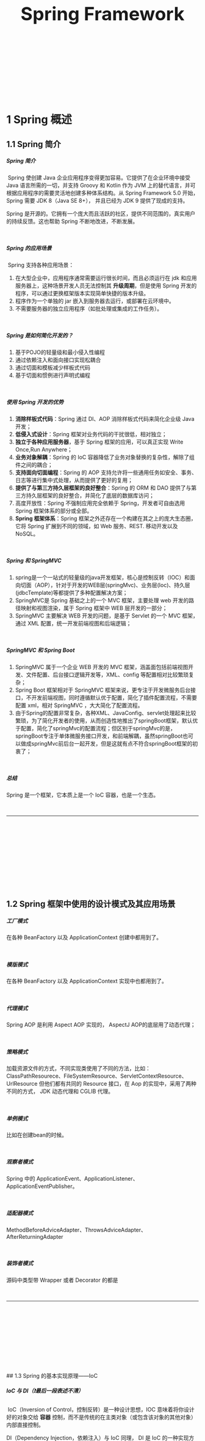 <div STYLE="page-break-after: always;">
	<br>
    <br>
    <br>
    <br>
    <br>
    <br>
    <br>
    <br>
    <br>
    <br>
	<center><h3><font size="20px">
        Spring Framework
    </font></h3></center>
	<br>
    <br>
    <br>
    <br>
    <br>
    <br>
    <br>
    <br>
    <br>
    <br>
</div>

# 1	Spring 概述

## 1.1	Spring 简介

##### Spring 简介

​	Spring 使创建 Java 企业应用程序变得更加容易。它提供了在企业环境中接受 Java 语言所需的一切，并支持 Groovy 和 Kotlin 作为 JVM 上的替代语言，并可根据应用程序的需要灵活地创建多种体系结构。从 Spring Framework 5.0 开始，Spring 需要 JDK 8（Java SE 8+）， 并且已经为 JDK 9 提供了现成的支持。

Spring 是开源的。它拥有一个庞大而且活跃的社区，提供不同范围的，真实用户的持续反馈。这也帮助 Spring 不断地改进，不断发展。

<br>

##### Spring 的应用场景

​	Spring 支持各种应用场景：

1. 在大型企业中，应用程序通常需要运行很长时间，而且必须运行在 jdk 和应用服务器上，这种场景开发人员无法控制其 **升级周期**，但是使用 Spring 开发的程序，可以通过更换框架版本实现简单快捷的版本升级。
2. 程序作为一个单独的 jar 嵌入到服务器去运行，或部署在云环境中。
3. 不需要服务器的独立应用程序（如批处理或集成的工作任务）。

<br>

##### Spring 是如何简化开发的？

1. 基于POJO的轻量级和最小侵入性编程
2. 通过依赖注入和面向接口实现松耦合
3. 通过切面和模板减少样板式代码
4. 基于切面和惯例进行声明式编程

<br>

##### 使用 Spring 开发的优势

1. **消除样板式代码**：Spring 通过 DI、AOP 消除样板式代码来简化企业级 Java 开发；
2. **低侵入式设计**：Spring 框架对业务代码的干扰很低，相对独立；
3. **独立于各种应用服务器**，基于 Spring 框架的应用，可以真正实现 Write Once,Run Anywhere；
4. **业务对象解耦**：Spring 的 IoC 容器降低了业务对象替换的复杂性，解除了组件之间的耦合；
5. **支持面向切面编程**：Spring 的 AOP 支持允许将一些通用任务如安全、事务、日志等进行集中式处理，从而提供了更好的复用；
6. **提供了与第三方持久层框架的良好整合**：Spring 的 ORM 和 DAO 提供了与第三方持久层框架的良好整合，并简化了底层的数据库访问；
7. 高度开放性：Spring 不强制应用完全依赖于 Spring，开发者可自由选用 Spring 框架体系的部分或全部。
8. **Spring 框架体系**：Spring 框架之外还存在一个构建在其之上的庞大生态圈，它将 Spring 扩展到不同的领域，如 Web 服务、REST. 移动开发以及 NoSQL。

<br>

##### Spring 和 SpringMVC

1. spring是一个一站式的轻量级的java开发框架，核心是控制反转（IOC）和面向切面（AOP），针对于开发的WEB层(springMvc)、业务层(Ioc)、持久层(jdbcTemplate)等都提供了多种配置解决方案；
2. SpringMVC是 Spring 基础之上的一个 MVC 框架，主要处理 web 开发的路径映射和视图渲染，属于 Spring 框架中 WEB 层开发的一部分；
3. SpringMVC 主要解决 WEB 开发的问题，是基于 Servlet  的一个 MVC 框架，通过 XML 配置，统一开发前端视图和后端逻辑；

<br>

#####   SpringMVC 和 Spring Boot

1. SpringMVC 属于一个企业 WEB 开发的 MVC 框架，涵盖面包括前端视图开发、文件配置、后台接口逻辑开发等，XML、config 等配置相对比较繁琐复杂；
2. Spring Boot 框架相对于 SpringMVC 框架来说，更专注于开发微服务后台接口，不开发前端视图，同时遵循默认优于配置，简化了插件配置流程，不需要配置 xml，相对 SpringMVC ，大大简化了配置流程。
3. 由于Spring的配置非常复杂，各种XML、JavaConfig、servlet处理起来比较繁琐，为了简化开发者的使用，从而创造性地推出了springBoot框架，默认优于配置，简化了springMvc的配置流程；但区别于springMvc的是，springBoot专注于单体微服务接口开发，和前端解耦，虽然springBoot也可以做成springMvc前后台一起开发，但是这就有点不符合springBoot框架的初衷了；

<br>

##### 总结

Spring 是一个框架，它本质上是一个 IoC 容器，也是一个生态。

<br>

---

<div STYLE="page-break-after: always;"><br>
    <br>
    <br>
    <br>
    <br>
    <br>
    <br>
    <br>
    <br>
    <br></div>

## 1.2	Spring 框架中使用的设计模式及其应用场景

##### 工厂模式

在各种 BeanFactory 以及 ApplicationContext 创建中都用到了。

<br>

##### 模版模式

在各种 BeanFactory 以及 ApplicationContext 实现中也都用到了。

<br>

##### 代理模式

Spring AOP 是利用 Aspect AOP 实现的， AspectJ AOP的底层用了动态代理；

<br>

##### 策略模式

加载资源文件的方式，不同实现类使用了不同的方法，比如：ClassPathResourece、FileSystemResource、ServletContextResource、 UrlResource 但他们都有共同的 Resource 接口，在 Aop 的实现中，采用了两种不同的方式， JDK 动态代理和 CGLIB 代理。

<br>

##### 单例模式

比如在创建bean的时候。

<br>

##### 观察者模式

Spring 中的 ApplicationEvent、ApplicationListener、ApplicationEventPublisher。

<br>

##### 适配器模式

MethodBeforeAdviceAdapter、ThrowsAdviceAdapter、AfterReturningAdapter

<br>

##### 装饰者模式

源码中类型带 Wrapper 或者 Decorator 的都是

<br>

---

<div STYLE="page-break-after: always;"><br>
    <br>
    <br>
    <br>
    <br>
    <br>
    <br>
    <br>
    <br>
    <br></div>
## 1.3	Spring 的基本实现原理——IoC

##### IoC 与 DI（❗最后一段表述不清）

​	IoC（Inversion of Control，控制反转）是一种设计思想，IOC 意味着将你设计好的对象交给 **容器** 控制，而不是传统的在主类对象（或包含该对象的其他对象）内部直接控制。

DI（Dependency Injection，依赖注入）与 IoC 同理， DI 是 IoC 的一种实现方式。

IoC 是一个通过 **依赖** 注入对象的过程。也就是说，它们所使用的对象，是通过 <u>构造函数参数</u>、<u>工厂方法的参数</u> 或者是 <u>从工厂方法的构造函数或返回值的对象实例设置的属性</u>，然后容器在创建 bean 时注入这些需要的依赖。这个过程相对普通创建对象的过程是 **反向** 的，因此称之为 **控制反转**。bean 本身通过直接构造类来控制依赖关系的实例化或位置，或提供诸如服务定位器模式之类的机制。

<br>

##### 传统对象创建方式与 IoC

在传统的程序设计中，我们直接在对象内部通过 new 进行对象创建，是程序主动去创建依赖对象，而 IoC 是由专门的容器来进行对象的创建，即 IoC 容器来控制对象的创建。

在传统的应用程序中，我们是在对象（程序）中主动控制去直接获取依赖对象，而控制反转是由容器创建及注入依赖对象，在这个过程中，由容器查找及注入依赖对象，对象（程序）只是被动的接受依赖对象。

1. **谁控制谁**：在之前的编码过程中，都是需要什么对象自己去创建什么对象，由程序员自己来控制对象，而有了 IoC 容器之后，就会变成由 IoC 容器来控制对象；
2. **控制什么**：在实现过程中所需要的对象及需要依赖的对象；
3. **什么是反转**：在没有 IoC 容器之前我们都是在对象中主动去创建依赖的对象，而有了 IoC 之后，依赖的对象直接由 IoC 容器创建后注入到对象中，由主动创建变成了被动接受，这就是反转
4. **哪些方面被反转**：依赖的对象。

<br>

##### Spring 中的 Bean 是什么

在 Spring 中，构成应用程序主干并由 Spring IoC 容器管理的对象 称为 beans。**bean 是一个由 Spring IoC 容器实例化、组装和管理的对象**。可以把 Bean 理解为类的代理。实际上，Bean 是通过 **反射** 和 **代理** 创建的。

<br>

##### IoC 容器的基本实现步骤

1. **创建容器对象**：先准备一个基本的容器对象，包含一些 map 结构的集合，用来方便后续过程中存储具体的对象；
2. **解析配置文件和注解**：进行配置文件的读取工作和注解的解析工作；
3. **创建 bean 的引用**：将需要创建的 bean 对象都封装成 BeanDefinition 对象存储在容器中；
4. **完成 bean 的实例化**：容器将封装好的 BeanDefinition 对象通过反射的方式进行实例化，完成对象的实例化工作；
5. **为 bean 的属性赋值**：进行对象的初始化操作，也就是给类中的对应属性值就行设置，也就是进行依赖注入，完成整个对象的创建，变成一个完整的 bean 对象，存储在容器的某个 map 结构中

<br>

---

<div STYLE="page-break-after: always;"><br>
    <br>
    <br>
    <br>
    <br>
    <br>
    <br>
    <br>
    <br>
    <br></div>

# 2	Spring IOC

## 2.1	BeanFactory 和 ApplicationContext 之间的相同点与不同点

##### BeanFactory 和 ApplicationContext 简介

Spring 提供了两种不同的 IoC 容器，一个是 BeanFactory，另外一个是 ApplicationContext。其中 ApplicationContext 是 BeanFactory 的子接口。

![](img\Spring FrameworkS\2.1\1.png)

<br>

##### 主要区别

###### ApplicationContext 提供了更完整的框架功能

BeanFactory 是 Spring 中最底层的接口，包含了各种 Bean 的定义，读取 bean 配置文档，管理 bean 的加载、实例化，控制 bean 的生命周期，维护 bean 之间的依赖关系。

ApplicationContext 接口作为 BeanFactory 的派生，除了提供BeanFactory所具有的功能外，还提供了更完整的框架功能：

1. 继承MessageSource，因此支持国际化。
2. 统一的资源文件访问方式。
3. 提供在监听器中注册bean的事件。
4. 同时加载多个配置文件。
5. 载入多个（有继承关系）上下文 ，使得每一个上下文都专注于一个特定的层次，比如应用的web层。

###### bean 的注入方式

BeanFactroy 采用延迟加载形式注入 Bean ，即只有在使用到某个 Bean 时（调用 getBean()），才对该 Bean 进行加载实例化。这样，我们就不能发现一些存在的 Spring 的配置问题。如果 Bean 的某一个属性没有注入，BeanFacotry 加载后，直至第一次使用调用 getBean() 方法才会抛出异常。

ApplicationContext，它是在容器启动时，一次性创建了所有的Bean。这样，在容器启动时，我们就可以发现Spring中存在的配置错误，这样有利于检查所依赖属性是否注入。ApplicationContext启动后预载入所有的单实例Bean，通过预载入单实例bean ,确保当你需要的时候，你就不用等待，因为它们已经创建好了。

###### 创建方式

BeanFactory 通常以编程的方式被创建，ApplicationContext 还能以声明的方式创建，如使用 ContextLoader。

###### 容器扩展的实现方式

BeanFactory 和 ApplicationContext 都支持 BeanPostProcessor、BeanFactoryPostProcessor 的使用[^2.1-2]，但两者之间的区别是：BeanFactory 需要手动注册，而 ApplicationContext 则是自动注册。

<br>

##### 总结

BeanFactory 提供基本的 IOC 和 DI 功能，而 ApplicationContext 提供高级功能。BeanFactory 可用于测试和非生产使用，但 ApplicationContext 是功能更丰富的容器实现，在生产环境下优于 BeanFactory。相对于基本的 BeanFactory，ApplicationContext 唯一的不足是占用内存空间。当应用程序配置 Bean 较多时，程序启动较慢。

<br>

---

[^2.1-1]: 这里之所以强调 Application 在容器启动时初始化的是单例 bean，是因为多例或懒加载的 Bean 不会在容器初始化时创建。
[^2.1-2]: BeanPostProcessor 和 BeanFactoryPostProcessor 是 Spring IOC 容器给我们提供的扩展接口。他们的作用主要是如果我们需要在 Spring 容器完成 Bean 的实例化、配置和其他的初始化前后添加一些自己的逻辑处理，我们就可以定义一个或者多个 BeanPostProcessor 接口的实现，然后注册到容器中。

<div STYLE="page-break-after: always;"><br>
    <br>
    <br>
    <br>
    <br>
    <br>
    <br>
    <br>
    <br>
    <br></div>
## 2.2	Spring Bean 的生命周期

##### Spring Bean 的详细生命周期

![](img/Spring FrameworkS/2.2/1.png)

1. **实例化 bean 对象**：通过反射的方式进行对象的创建，此时的创建只是在堆空间中申请空间，属性都是默认值；
2. **设置对象属性**：给对象中的属性进行值的设置工作；
3. **检查 Aware 相关接口并设置相关依赖**：如果对象中需要引用容器内部的对象，那么需要调用 aware 接口的子类方法来进行统一的设置；
4. **BeanPostProcessor 的前置处理**：对生成的bean对象进行前置的处理工作；
5. **检查是否是 InitializingBean 的子类并决定是否调用 afterPropertiesSet() 方法**：判断当前 bean 对象是否设置了 InitializingBean 接口，然后进行属性的设置等基本工作；
6. **检查是否配置有自定义的 init-method 方法**：如果当前 bean 对象定义了初始化方法，那么在此处调用初始化方法；
7. **BeanPostProcessor 后置处理**：对生成的 bean 对象进行后置的处理工作；
8. **注册必要的 Destruction 相关回调接口**：为了方便对象的销毁，在此处调用注销的回调接口，方便对象进行销毁操作；
9. **获取并使用 bean 对象**：通过容器来获取对象并进行使用；
10. **是否实现 DisposableBean 接口**：判断是否实现了 DisposableBean 接口，并调用具体的方法来进行对象的销毁工作；
11. **是否配置有自定义的 destory 方法**：如果当前bean对象定义了销毁方法，那么在此处调用销毁方法

<br>

---

<div STYLE="page-break-after: always;"><br>
    <br>
    <br>
    <br>
    <br>
    <br>
    <br>
    <br>
    <br>
    <br></div>

## 2.3	Spring 支持的 bean 作用域

##### Spring 支持的 bean 的五种作用域

1. **singleton**：单例，使用该属性定义 Bean 时，IOC 容器仅创建一个 Bean 实例，IOC 容器每次返回的是同一个 Bean 实例。
2. **prototype**：原型，使用该属性定义 Bean 时，IOC容器可以创建多个Bean实例，每次返回的都是一个新的实例。
3. **request**：该属性仅对 HTTP 请求产生作用，使用该属性定义 Bean 时，每 次HTTP 请求都会创建一个新的 Bean，适用于 WebApplicationContext 环境。
4. **session**：该属性仅用于 HTTP Session，同一个 Session 共享一个 Bean 实例。 不同 Session 使用不同的实例。
5. **global-session：**该属性仅用于 HTTP Session，同 session 作用域不同的是， 所有的 Session 共享一个 Bean 实例。

<br>

---

<div STYLE="page-break-after: always;"><br>
    <br>
    <br>
    <br>
    <br>
    <br>
    <br>
    <br>
    <br>
    <br></div>

## 2.4	Spring 框架中的单例 Bean 是线程安全的么？

##### Spring 中有状态的 Bean 不是线程安全的

**Spring 框架并没有对 bean 进行多线程的封装处理**。

所以，如果 Bean 是有状态的，那么就需要开发人员自己来保证线程安全的保证，最简单的办法就是改变 bean 的作用域把 singleton 改成 prototype，这样每次请求 bean 对象就相当于是创建新的对象来保证线程的安全。

###### 什么是有状态

有状态就是有数据存储的功能。

###### 单例 Bean 如何解决线程安全问题

controller、service 和 dao 本身并不是线程安全的，只是调用里面的方法，而且多线程调用一个实例的方法，会在内存中复制遍历，这是自己线程的工作内存，是最安全的。

为了保证线程安全，需要注意以下三点：

1. 在进行使用的时候，最好不要在 bean 中声明任何有状态的实例变量或者类变量；
2. 如果必须声明，推荐使用 ThreadLocal 把变量变成线程私有；
3. 如果 bean 的实例变量或者类变量需要在多个线程之间共享，那么就只能使用 synchronized、lock、cas 等这些实现线程同步的方法了。

<br>

---

<div STYLE="page-break-after: always;"><br>
    <br>
    <br>
    <br>
    <br>
    <br>
    <br>
    <br>
    <br>
    <br></div>

## 2.5	什么是 Bean 的自动装配，它有哪些方式？

#####  什么是 bean 的自动装配

指 bean 的属性值在进行注入时，通过某种特定的规则和方式从容器中查找并设置到属性中。

<br>

##### 手动装配

默认情况下，通过 "ref" 属性手动设置，这是在项目中最常用方式。

<br>

##### Bean 的四种自动装配方式

1. byName：根据属性名称自动装配。如果一个 bean 的名称和容器中其他 bean 属性的名称相同， 将会自装配。
2. byType：根据数据类型自动装配，如果 bean 的数据类型和容器中其它 bean 属性的数据类型相同，将会自动装配。
3. constructor：根据 Bean 的构造函数进行自动装配；
4. autodetect：如果 Bean 内部存在构造函数，使用构造函数自动装配，否则，使用按类型自动装配。
5. no：不使用自动装配，很多企业不鼓励使用自动装配，因为它会使 Bean 之间的参考依赖关系变得不清晰。

<br>

---

<div STYLE="page-break-after: always;"><br>
    <br>
    <br>
    <br>
    <br>
    <br>
    <br>
    <br>
    <br>
    <br></div>

# 3	Spring AOP

## 3.1	AOP 简介

##### 什么是 AOP 

AOP （Aspect Oriented Programming，即面向切面编程）。AOP 的主要目的是 **解耦**。

任何一个系统都是由不同的组件组成的，每个组件负责一块特定的功能，其中很多组件是跟业务无关的，例如日志、事务、权限等核心服务组件，它们经常融入到具体的业务逻辑中，如果为每一个具体业务逻辑操作都添加这样的代码，很明显代码冗余太多。

因此我们需要将这些公共的代码逻辑抽象出来变成一个 **切面**，然后注入到目标对象（具体业务）中去，AOP 正是基于这样的一个思路实现的，通过动态代理的方式，将需要注入切面的对象进行代理，在进行调用的时候，将公共的逻辑直接添加进去，而不需要修改原有业务的逻辑代码，只需要在原来的业务逻辑基础之上做一些增强功能即可。

<br>

##### AOP 的核心概念

1. **切面（Aspect）**：指关注点模块化，这个关注点可能会横切多个对象。事务管理是企业级 Java 应用中有关横切关注点的例子。在Spring AOP中，切面可以使用通用类基于模式的方式（schema-based approach）或者在普通类中以 @Aspect 注解（@Aspectj 注解方式）来实现。
2. **连接点（Join point）**：在程序执行过程中某个特定的点，例如某个方法调用的时间点或者处理异常的时间点。在 Spring AOP 中,，一个连接点总是代表一个方法的执行。
3. **通知（Advice**）：在切面的某个特定的连接点上执行的动作。通知有多种类型，包括"around"、 "before"、"after”等等。许多AOP框架， 包括Spring在内，都是以拦截器作为通知模型，并维护着一个以连接点为中心的拦截器链。
4. **切点（Pointcut）**：匹配连接点的断言。通知和切点表达式相关联，并在满足这个切点的连接点上运行（例如当执行某个特定名称的方法时）。切点表达式如何和连接点匹配是 AOP 的核心，Spring默认使用 AspectJ 切点语义。
5. **引入（Introduction）**：声明额外的方法或者某个类型的字段。Spring 允许引入新的接口（或一个对应的实现）到任何被通知的对象上。例如，可以使用引入来使 bean 实现 IsModified 接口，以简化缓存机制（在 AspectJ 社区，引入也被称为内部类型声明（inter） )。
6. **目标对象（Target objec）**：被一个或者多个切面所通知的对象。也被称作被通知对象。既然 Spring AOP 是通过运行时代理实现的，那么这个对象永远是一个被代理（proxied）的对象。
7. **AOP 代理（AOP proxy）**：AOP 框架创建的对象，用来实现切面契约（aspect contract）（包括通知方法执行等功能）。在Spring中， AOP代理可以是DK动态代理或CGLIB代理。
8. **织入（Weaving）**：把切面连接到其它的应用程序类型或者对象上，并创建一个被被通知的对象的过程。这个过程可以在编译时（例如使用AspectJ 编译器）、类加载时或运行时中完成。 Spring 和其他纯 Java AOP 框架一样，是在运行时完成织入的。

<br>

---

<div STYLE="page-break-after: always;"><br>
    <br>
    <br>
    <br>
    <br>
    <br>
    <br>
    <br>
    <br>
    <br></div>

# 4	Spring 事务

## 4.1	Spring 事务的实现原理

##### Spring 框架实现事务的两种方式

使用 Spring 框架时，有两种事务实现方式：

1. 编程式事务，**由用户自己通过代码来控制事务的处理逻辑**；
2. 声明式事务，通过 Spring 框架的 **@Transactional** 注解实现。

一般我们很少会用编程式事务，更多的是通过添加 @Transactional 注解来进行实现。

<br>

##### Spring 事务的实现原理

其实事务的操作本应该由数据库进行控制，但是为了方便用户进行业务逻辑操作，Spring 对事务功能进行了扩展。当添加 @Transactional 注解后，Spring 会把数据库事务的自动提交关闭，由 Spring 框架进行控制。

**Spring 的事务操作是 AOP 的一个核心体现**，当一个方法添加 @Transactional 注解之后，Spring 会基于这个类生成一个代理对象，将这个代理对象作为 bean，当使用这个代理对象的方法的时候，如果有事务处理，那么会先把数据库事务的自动提交给关闭，然后执行具体的业务逻辑，如果执行逻辑没有出现异常,那么代理逻辑就会直接提交，如果出现任何异常情况，那么直接进行回滚操作，并且用户可以控制对哪些异常进行回滚操作。

<br>

---

<div STYLE="page-break-after: always;"><br>
    <br>
    <br>
    <br>
    <br>
    <br>
    <br>
    <br>
    <br>
    <br></div>

## 4.2	Spring 事务在什么场景下会失效

##### Spring 事务会失效的场景

1. **数据库引擎不支持事务**：比如 MySQL 的 MyISAM 引擎是不支持事务操作的，因为 Spring 事务底层还是靠数据库事务实现的；
2. **类没有被 Spring 容器管理**：事务的实现原理通过 AOP 增强通过 **动态代理** 创建的 Spring Bean ，如果类创建的对象不是 Spring Bean，那么自然无法支持事务；
3. **方法的访问修饰符不是 public**：Spring 在实现事务时会对方法的访问修饰符进行判断，如果访问修饰符不是 public，Spring 不会提供事务功能；
4. **方法内部调用（重点）**：同一个类中的方法进行内部调用（该类中的一个方法调用该类中的另一个方法），会导致事务失效。因为这个过程没有经过 Spring 的代理类（Spring  事务只有在外部调用时才会生效）；
5. **方法用 final 修饰**：动态代理无法重写被 final 修饰的方法；
6. **异常被开发者的 try...catch 捕获（重点）**：因为开发者自己捕获了异常，又没有手动抛出，所以不会触发回滚。
7. **抛出的异常类型错误（重点）**：因为 Spring 事务，默认情况下只会回滚 RuntimeException（运行时异常）和 Error（错误），对于普通的 Exception（非运行时异常），它不会回滚。
8. **在 @Transactional 中通过 rollbackFor 参数指定了回滚的异常类型**：如果在 @Transactional 中通过 rollbackFor 参数指定了需要回滚的异常类型，那么只有在方法中出现了指定类型的异常时，才会触发回滚。
9. **多线程**：只有拥有同一个数据库连接才能同时提交和回滚。如果在不同的线程，拿到的数据库连接肯定是不一样的，属于是不同的事务。
10. **错误的传播属性**：Spring 目前支持的7种事务传播属性中，其中的 Propagation.NEVER 传播属性不支持事务；
11. **嵌套事务全部回滚**：在嵌套事务中，如果内部事务进行了回滚，会导致没有出错的外部事务也进行回滚。

<br>

---

<div STYLE="page-break-after: always;"><br>
    <br>
    <br>
    <br>
    <br>
    <br>
    <br>
    <br>
    <br>
    <br></div>

## 4.3	Spring 的事务传播机制

##### 什么是 Spring 事务传播机制

Spring 的事务传播机制是多个事务方法相互调用时，事务在这些方法之间进行传播的方式。

<br>

##### 事务传播特性

Spring 中提供了7种不同的传播特性，来保证事务的正常执行：

1. REQUIRED：默认的传播特性，如果当前没有事务，则新建一个事务，如果当前存在事务，则加入这个事务
2. SUPPORTS：当前存在事务，则加入当前事务,如果当前没有事务，则以非事务的方式执行
3. MANDATORY：当前存在事务，则加入当前事务，如果当前事务不存在，则抛出异常
4. REQUIRED_ NEW：创建一个新事务，如果当前存在事务，则挂起该事务
5. NOT_ SUPPORTED：以非事务方式执行，如果存在当前事务，则挂起当前事务
6. NEVER：不使用事务，如果当前事务存在，则抛出异常。
7. NESTED：如果当前存在事务，则在嵌套事务中执行，否则 REQUIRED 的操作一样

<br>

##### NESTED 和 REQUIRED_ NEW 的区别

REQUIRED_ NEW 是新建一个事务并且该与原有事务无关，而 NESTED 则是当前存在事务时会开启一个嵌套事务，在NESTED情况下，父事务回滚时，子事务也会回滚，而 REQUIRED_NEW 情况下，原有事务回滚，不会影响新开启的事务。

<br>

##### NESTED 和 REQUIRED 的区别

在 REQUIRED 情况下，调用方存在事务时，则被调用方和调用方使用同一个事务，那么被调用方出现异常时，由于共用一个事务，所以无论是否 catch 异常，事务都会回滚，而在 NESTED 情况下，被调用方发生异常时，调用方可以 catch 其异常，这样只有子事务回滚，父事务不会回滚。

<br>

---

<div STYLE="page-break-after: always;"><br>
    <br>
    <br>
    <br>
    <br>
    <br>
    <br>
    <br>
    <br>
    <br></div>

## 4.4	Spring 事务的隔离级别

##### Spring 事务的隔离级别

Spring 只是提供了事务的封装，在根本实现上，还是通过数据库事务实现的。所以 spring 中的事务隔离级别就是数据库的隔离级别，有以下几种：

1. read uncommitted
2. read committed
3. repeatable read
4. serializable

注意，在进行配置的时候，如果数据库和 Spring 代码中的隔离级别不同，那么以 Spring 的配置为主。

<br>

---

<div STYLE="page-break-after: always;"><br>
    <br>
    <br>
    <br>
    <br>
    <br>
    <br>
    <br>
    <br>
    <br></div>

# 5	Spring MVC

## 5.1	Spring MVC 的工作流程

##### SpingMVC 的常用组件

###### DispatcherServlet

Spring MVC 提供的前端控制器 。

**作用**：统一处理请求和响应。除此之外还是整个流程控制的中心，由 DispatcherServlet 来调用其他组件，处理用户的请求

###### HandlerMapping

Spring MVC 提供的处理器映射器。

**作用**：根据请求的 url、method 等信息来查找具体的 Handler（一般就是 Controller）。

###### HandlerAdapter

Spring MVC 提供的处理器适配器。

**作用**：根据映射器找到的处理器 Handler 信息，按照特定的规则去执行相关的处理器 Handler。注意，处理器适配器有多个。

###### Handler

处理器，注意，处理器一般就是编程人员编写的 Controller。

**作用**：在 DispatcherServlet 的控制下，Handler 对具体的用户请求进行处理

###### ViewResolver

Spring MVC 提供的视图解析器，由框架提供。

**作用**： ViewResolver 负责将 Handler 的处理结果生成 View 视图。 ViewResolver 首先根据逻辑视图名解析成物理图名，即具体的页面地址，再生成 View 视图对象，最后对 View 进行渲染将处理结果通过页面展示给用户。

###### View

视图，也就是前端展示的页面。

**作用**：View 接口的职责就是接收 model 对象、Request 对象、Response 对象，并渲染输出结果给 Response 对象。

<br>

##### SpringMVC 的工作流程

![img](img/Spring FrameworkS/2.2/2.png)

1. 用户通过浏览器发起 HttpRequest 请求，请求被 DispatcherServlet 接收；
2. DispatcherServlet 将用户请求发送给 HandlerMapping ；
3. HandlerMapping 会根据请求，找到负责处理该请求的处理器，并将其封装为处理器执行链（HandlerExecutionChain），并返回给 DispatcherServlet；
4. DispatcherServlet 会根据处理器执行链中的处理器，找到能够执行该处理器的 HandlerAdaptor；
5. HandlerAdaptor 会调用对应的具体的 Controller；
6. Controller 将处理结果及要跳转的视图封装到一个对象 ModelAndView 中并将其返回给 HandlerAdaptor；
7. HandlerAdaptor 直接将 ModelAndView 交给 DispatcherServlet ，**至此，业务处理完毕**；
8. 业务处理完毕后，需要将处理结果展示给用户。于是 DisptcherServlet 调用 ViewResolver，将 ModelAndView 中的视图名称封装为视图对象
9. ViewResolver 将封装好的 View 对象返回给 DIspatcherServlet；
10. DispatcherServlet 调用视图对象，让其自己（View）进行渲染（将模型数据填充至视图中），生成响应对象（HttpResponse）；
11. DispatcherServlet 将响应发送给浏览器，最终结果展示在浏览器页面上。

<br>

---

<div STYLE="page-break-after: always;"><br>
    <br>
    <br>
    <br>
    <br>
    <br>
    <br>
    <br>
    <br>
    <br></div>

## 5.2	Spring MVC 的九大组件

##### Spring MVC 的九大组件

1. HandlerMapping：根据 request 找到相应的处理器。因为 Handler（Controller）有两种形式，一种是基于类的 Handler，另一种是基于 Method 的 Handler (也就是我们常用的配置了 @Controller 注解的类中的方法)。
2. HandlerAdapter：调用 Handler 的适配器。
3. HandlerExceptionResolver：处理异常。
4. ViewResolver：用来将 String 类型的视图名和 Locale 解析为 View 类型的视图。
5. RequestToViewNameTranslator：有的 Handler（Controller）处理完后没有设置返回类型，比如是 void 方法，这是就需要从 request 中获取 viewName
6. LocaleResolver：从 request 中解析出 Locale。Locale 表示一个区域，比如 zh-cn，对不同的区域的用户，显示不同的结果，这就是 i18n （Spring MVC 中有具体的拦截器 LocaleChangeInterceptor）
7. ThemeResolver：主题解析，更换主题，即不同的 UI,、css 等。
8. MultipartResolver：处理上传请求，将普通的 request 封装成 MultipartHttpServletRequest。
9. FlashMapManager：用于管理 FlashMap，FlashMap 用于在 redirect 重定向中传递参数。

<br>

---

<div STYLE="page-break-after: always;"><br>
    <br>
    <br>
    <br>
    <br>
    <br>
    <br>
    <br>
    <br>
    <br></div>

# 6	Spring Boot

## 6.1	Spring Boot 简介

##### 什么是 Spring Boot

​	Spring Boot 是一个基于 Spring 创建的上层应用框架，比 SSM 基于配置的项目构建方式效率要高很多。

<br>

##### 使用 Spring Boot 开发的优点

1. 内置 Tomcat 服务器，可以独立运行
2. 约定大于配置：系统，类库，框架假定其合理的默认值，而非要求提供不必要的配置。在大部分情况下，使用框架提供的默认值会让项目运行的更快。
3. 自动配置
4. 无代码生成和 XML 配置
5. Actuator 应用监控

<br>

---

<div STYLE="page-break-after: always;"><br>
    <br>
    <br>
    <br>
    <br>
    <br>
    <br>
    <br>
    <br>
    <br></div>

## 6.2	核心注解 @SpringBootApplication 与自动配置原理

##### @SpringBootApplication 简介

该注解是一个组合注解，其中包含了七个注解。

其中有四个元注解：

1. **@Target(ElementType.TYPE)**：表示当前注解可以作用于 interface、class、enum；
2. **@Retention(RetentionPolicy.RUNTIME)**：表示注解的保留策略，这里的策略是当前注解会出现在 .class 字节码文件中，并且在运行的时候可以通过反射被获得。
3. **@Documented**：表示当前注解可以被 javadoc 工具所引用。
4. **@Inherited**：表示当前注解可以被继承。

实际上，@SpringBootApplication 相当于以下三个注解的组合：

1. @ComponentScan：默认情况下会扫描当前包及其子包下所有被 @Component 注解修饰的 Java 类；
2. @SpringBootConfiguration：组合了 @Configuration 注解，说明被 @SpringBootApplication 标识的 Java 类是一个 Java 配置类；
3. @EnableAutoConfiguration：打开自动配置功能，从 META-INF/spring.factories 文件中加载需要自动注入的 Java 类。

<br>

##### 自动配置原理

SpringBoot 项目的启动类上有一个 @SpringBootApplication 注解， 这个注解中组合了一个 @EnableAutoConfiguration 注解，这个注解的作用就是开启自动配置。

@EnableAutoConfiguration 中又包含了一个 @Import 注解，在这个注解中引入了一个实现了 ImportSelector 接口的 AutoConfigurationImportSelector 类，在对应的 selectlmports() 方法中 **读取 META/INF 目录下的 spring.factories 文件中需要被自动配置的所有的配置类**，然后通过 META-INF 下面的 spring-autoconfigure-metadata.properties 文件做条件过滤。最后返回的就是需要自动配置的相关的对象。

<br>

---

<div STYLE="page-break-after: always;"><br>
    <br>
    <br>
    <br>
    <br>
    <br>
    <br>
    <br>
    <br>
    <br></div>

## 6.3	Spring Boot Starter

##### 什么是 Starter

Starter 是 Spring Boot 中的一个非常重要的概念，Starter 相当于模块，它能 **将模块所需的依赖整合起来** 并 **根据环境（ 条件）对模块内的 Bean 进行自动配置**。使用者只需要依赖相应功能的 Starter，无需做过多的配置和依赖，Spring Boot 就能自动扫描并加载相应的模块。做到了真正的 **开箱即用**。

<br>

##### Starter 的命名

​    官方对 Starter 项目的 jar 包定义的 artifactId 是有要求的（当然也可以不遵守）。Spring 官方 Starte r通常命名为spring-boot-starter-{name}，如 spring-boot-starter-web，Spring 官方建议非官方的 starter 命名应遵守 {name}-spring-boot-starter 的格式。

<br>

##### Starter 的开发步骤

1. 新建Maven项目，在项目的POM文件中定义使用的依赖；
2. 新建配置类，写好配置项和默认的配置值，指明配置项前缀；
3. 新建自动装配类，使用 @Configuration 和 @Bean 来进行自动装配；
4. 新建 spring.factories 文件，指定 Starter 的自动装配类。

<br>

---

<div STYLE="page-break-after: always;"><br>
    <br>
    <br>
    <br>
    <br>
    <br>
    <br>
    <br>
    <br>
    <br></div>

## 6.4	Spring Boot 的嵌入式服务器

##### Spring Boot 项目不需要单独的 Web 容器

可以不需要，Spring Boot 项目中我们会添加 spring-boot-starter-web 这个依赖， 而在这个依赖中内嵌了 Tomcat 容器。

<br>

##### Spring 的嵌入式服务器

在传统开发流程中，项目需要部署到一个额外的 web 服务器中才可以运行。使用 Spring Boot 的时候，在启动项目时可以直接按照 Java 应用程序的方式来启动项目，不需要额外的环境支持，也不需要额外的服务器，这是因为 SpringBoot 框架中内置了 tomcat。Spring Boot 通过 main() 方法启动容器，达到一键开发部署的方式，不需要额外的任何其他操作。

<br>

---

<div STYLE="page-break-after: always;"><br>
    <br>
    <br>
    <br>
    <br>
    <br>
    <br>
    <br>
    <br>
    <br></div>

## 6.5	Spring Boot 解决跨域问题

##### 方式一

在 SpringBoot 中我们可以通过 WebMvcConfigurer 中的 addCorsMappings() 方法，在这个方法中我们添加允许跨域的相关请求。

<br>

##### 方式二

在 Controller 上添加 @crossorigin 注解。

<br>

---

<div STYLE="page-break-after: always;"><br>
    <br>
    <br>
    <br>
    <br>
    <br>
    <br>
    <br>
    <br>
    <br></div>

## 6.6	Actuator

##### 什么是 Actuator

Spring Boot Actuator 模块提供了生产级别的功能，比如健康检查，审计，指标收集，HTTP 跟踪等，帮助我们监控和管理Spring Boot 应用。

这个模块是一个采集应用内部信息暴露给外部的模块，上述的功能都可以通过HTTP 和 JMX 访问。

因为暴露内部信息的特性，Actuator 也可以和一些外部的应用监控系统整合（Prometheus, Graphite, DataDog, Influx, Wavefront, New Relic 等）。

这些监控系统提供了出色的仪表板，图形，分析和警报，可帮助你通过一个统一友好的界面，监视和管理你的应用程序。

Actuator 使用 Micrometer 与这些外部应用程序监视系统集成。这样一来，只需很少的配置即可轻松集成外部的监控系统。

<br>

##### 	Actuator 的作用

1. 如果有服务出现了故障，定位服务
2. 对整个系统的性能做出监控
3. 统一日志管理

<br>

---

<div STYLE="page-break-after: always;"><br>
    <br>
    <br>
    <br>
    <br>
    <br>
    <br>
    <br>
    <br>
    <br></div>

## 6.7	bootstrap.yml 的作用

##### bootstrap.yml 的主要用途

bootstrap.yml 在 SpringBoot 中默认是不支持的，需要在 SpringCloud 环境下才支持，作用是在 SpringBoot 项目启动之前启动的一个父容器，该父容器可以在 Spring Boot 容器启动之前完成一些加载初始化的操作。 比如 **加载配置中心中的信息**。

<br>

---

<div STYLE="page-break-after: always;"><br>
    <br>
    <br>
    <br>
    <br>
    <br>
    <br>
    <br>
    <br>
    <br></div>

# 附录

##### 参考资料

- 主要参考资料——[2022年最新【Java经典面试题300问】面试必备，查漏补缺；多线程+spring+JVM调优+分布式+redis+算法](https://www.bilibili.com/video/BV15v4y1T7fz?p=80&spm_id_from=pageDriver&vd_source=87ed5edcdc8042ca0c34ee5bbeeda7b3) 发布于 2022/06/29
- [2.1	BeanFactory 和 ApplicationContext 之间的相同点与不同点](#2.1	BeanFactory 和 ApplicationContext 之间的相同点与不同点)——[BeanFactory和ApplicationContext有什么区别？](https://www.cnblogs.com/programb/p/12886031.html) 发布于 2020/11/30 
- [2.5	什么是 Bean 的自动装配，它有哪些方式？](#2.5	什么是 Bean 的自动装配，它有哪些方式？)——[Bean自动装配的5种模式](https://blog.csdn.net/u010142437/article/details/80884972) 发布于 2018/07/02；最后修改 2022/04/18
- [4.2	Spring 事务在什么场景下会失效](#4.2	Spring 事务在什么场景下会失效) ——[[Spring事务在哪几种情况下会失效？](https://www.cnblogs.com/yifanSJ/p/16357434.html)](https://www.cnblogs.com/yifanSJ/p/16357434.html) 发布于 2022/06/08
- [5.1	Spring MVC 的工作流程](#5.1	Spring MVC 的工作流程)——[SpringMVC工作流程(详-小白版）](https://blog.csdn.net/weixin_53353693/article/details/124057001) 发布于 2022/04/22 

<br>

